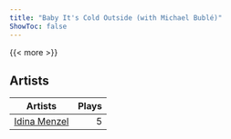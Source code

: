 ```yaml
---
title: "Baby It's Cold Outside (with Michael Bublé)"
ShowToc: false
---
```


{{< more >}}

## Artists
Artists | Plays 
----- | -----: 
[Idina Menzel](/artists/idina-menzel-42581) | 5

